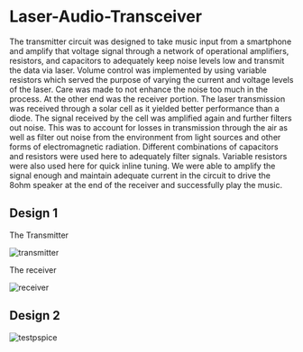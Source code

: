 # Laser-Audio-Transceiver
The transmitter circuit was designed to take music input from a smartphone and amplify that voltage signal through a network of operational amplifiers, resistors, and capacitors to adequately keep noise levels low and transmit the data via laser. Volume control was implemented by using variable resistors which served the purpose of varying the current and voltage levels of the laser. Care was made to not enhance the noise too much in the process.  At the other end was the receiver portion. The laser transmission was received through a solar cell as it yielded better performance than a diode. The signal received by the cell was amplified again and further filters out noise. This was to account for losses in transmission through the air as well as filter out noise from the environment from light sources and other forms of electromagnetic radiation. Different combinations of capacitors and resistors were used here to adequately filter signals. Variable resistors were also used here for quick inline tuning. We were able to amplify the signal enough and maintain adequate current in the circuit to drive the 8ohm speaker at the end of the receiver and successfully play the music.

## Design 1
The Transmitter

![transmitter](https://user-images.githubusercontent.com/65378020/118413256-55f86f00-b66c-11eb-9ad4-0948c46e41ce.jpg)


The receiver 

![receiver](https://user-images.githubusercontent.com/65378020/118413572-06b33e00-b66e-11eb-8ade-971f994af8f2.jpg)


## Design 2

![testpspice](https://user-images.githubusercontent.com/79022138/118413883-8261ba80-b66f-11eb-8d99-f6cd56966725.JPG)

